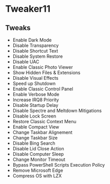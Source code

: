 # Tweaker11
## Tweaks
 * Enable Dark Mode
 * Disable Transparency
 * Disable Shortcut Text
 * Disable System Restore
 * Disable UAC
 * Enable Classic Photo Viewer
 * Show Hidden Files & Extensions
 * Disable Visual Effects
 * Speed up Shutdown
 * Enable Classic Control Panel
 * Enable Verbose Mode
 * Increase IRQ8 Priority
 * Disable Startup Delay
 * Disable Spectre and Meltdown Mitigations
 * Disable Lock Screen
 * Restore Classic Context Menu
 * Enable Compact View
 * Change Taskbar Alignement
 * Change Taskbar Size
 * Disable Bing Search
 * Disable Lid Close Action
 * Disable Computer Sleep
 * Change Monitor Timeout
 * Bypass PowerShell Scripts Execution Policy
 * Remove Microsoft Edge
 * Compress OS with LZX

